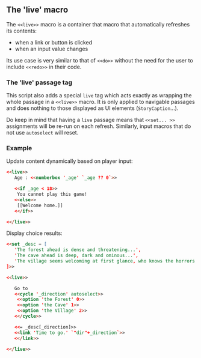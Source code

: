 ## The 'live' macro

The `<<live>>` macro is a container that macro that automatically refreshes its contents:
- when a link or button is clicked
- when an input value changes

Its use case is very similar to that of `<<do>>` without the need for the user to include `<<redo>>` in their code.

### The 'live' passage tag

This script also adds a special `live` tag which acts exactly as wrapping the whole passage in a `<<live>>` macro. It is only applied to navigable passages and does nothing to those displayed as UI elements (`StoryCaption`...).

Do keep in mind that having a `live` passage means that `<<set... >>` assignments will be re-run on each refresh. Similarly, input macros that do not use `autoselect` will reset.

### Example

Update content dynamically based on player input:
```html
<<live>>
   Age : <<numberbox '_age' `_age ?? 0`>>

   <<if _age < 18>>
   	You cannot play this game!
   <<else>>
   	[[Welcome home.]]
   <</if>>

<</live>>
```

Display choice results:
```html
<<set _desc = [
   'The forest ahead is dense and threatening...',
   'The cave ahead is deep, dark and ominous...',
   'The village seems welcoming at first glance, who knows the horrors it might hide...'
]>>

<<live>>

   Go to
   <<cycle '_direction' autoselect>>
	<<option 'the Forest' 0>>
	<<option 'the Cave' 1>>
	<<option 'the Village' 2>>
   <</cycle>>

   <<= _desc[_direction]>>
   <<link 'Time to go.' `"dir"+_direction`>>
   <</link>>

<</live>>
```
